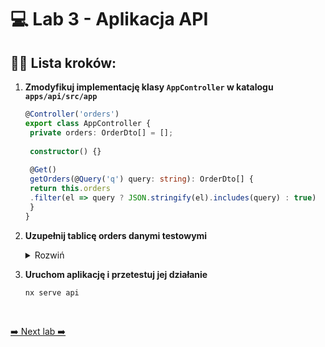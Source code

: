 # 💻 Lab 3 - Aplikacja API

## 🏋️‍♀️ Lista kroków:

1. **Zmodyfikuj implementację klasy `AppController` w katalogu `apps/api/src/app`**

   ```typescript
   @Controller('orders')
   export class AppController {
    private orders: OrderDto[] = [];
    
    constructor() {}
    
    @Get()
    getOrders(@Query('q') query: string): OrderDto[] {
    return this.orders
    .filter(el => query ? JSON.stringify(el).includes(query) : true)
    }
   }
   ```

2. **Uzupełnij tablicę orders danymi testowymi**

   <details>
   <summary>Rozwiń</summary>

   ```typescript
   [
    {
       orderNumber: 'g2b178zfwdr',
       createdAt: '21.10.2021',
       status: 'dostarczone',
        comment: '-',
        products: [
          {
            name: 'Krzesło konferencyjne',
            price: '96,99 zł',
            imageUrl: 'https://iili.io/5qhfRV.jpg'
          }
        ],
        total: '96,99 zł'
      },
      {
        orderNumber: '6nkb43sqeqd',
        createdAt: '21.10.2021',
        status: 'dostarczone',
        comment: '-',
        products: [
          {
            name: 'Krzesło konferencyjne',
            price: '100 zł',
            imageUrl: 'https://iili.io/5qhfRV.jpg'
          },
          {
            name: 'Krzesło ISO',
            price: '100 zł',
            imageUrl: 'https://iili.io/5qhfRV.jpg'
          }
        ],
        total: '200 zł'
      }
   ];
   ```
   </details> 


3. **Uruchom aplikację i przetestuj jej działanie**

   ```shell
   nx serve api
   ```
<br>

[➡️ Next lab ➡️](./lab_4.md)
